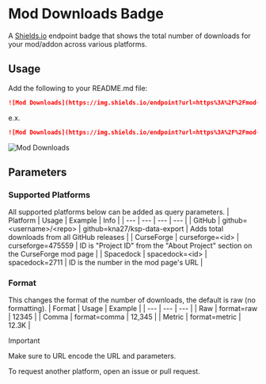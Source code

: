 # Mod Downloads Badge

A [Shields.io](https://github.com/badges/shields/) endpoint badge that shows the total number of downloads for your mod/addon across various platforms.

## Usage

Add the following to your README.md file:

```markdown
![Mod Downloads](https://img.shields.io/endpoint?url=https%3A%2F%2Fmod-download-count-badge.vercel.app%3F<parameters>)
```

e.x.

```markdown
![Mod Downloads](https://img.shields.io/endpoint?url=https%3A%2F%2Fmod-download-count-badge.vercel.app%3Fgithub%3Dkna27%2Fksp-data-export%26spacedock%3D2711%26curseforge%3D475559%26format%3Dcomma)
```

![Mod Downloads](https://img.shields.io/endpoint?url=https%3A%2F%2Fmod-download-count-badge.vercel.app%3Fgithub%3Dkna27%2Fksp-data-export%26spacedock%3D2711%26curseforge%3D475559%26format%3Dcomma)

## Parameters

### Supported Platforms

All supported platforms below can be added as query parameters.
| Platform | Usage | Example | Info |
| --- | --- | --- | --- |
| GitHub | github=\<username>/\<repo> | github=kna27/ksp-data-export | Adds total downloads from all GitHub releases |
| CurseForge | curseforge=\<id> | curseforge=475559 | ID is "Project ID" from the "About Project" section on the CurseForge mod page |
| Spacedock | spacedock=\<id> | spacedock=2711 | ID is the number in the mod page's URL |

### Format

This changes the format of the number of downloads, the default is raw (no formatting).
| Format | Usage | Example |
| --- | --- | --- |
| Raw | format=raw | 12345 |
| Comma | format=comma | 12,345 |
| Metric | format=metric | 12.3K |

> [!IMPORTANT]
> Make sure to URL encode the URL and parameters.

To request another platform, open an issue or pull request.
